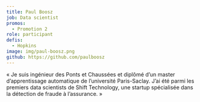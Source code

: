 ```yaml
---
title: Paul Boosz
job: Data scientist
promos:
  - Promotion 2
role: participant
defis:
  - Hopkins
image: img/paul-boosz.png
github: https://github.com/paulboosz
---
```


« Je suis ingénieur des Ponts et Chaussées et diplômé d’un master d’apprentissage automatique de l’université Paris-Saclay. J’ai été parmi les premiers data scientists de Shift Technology, une startup spécialisée dans la détection de fraude à l’assurance. »
